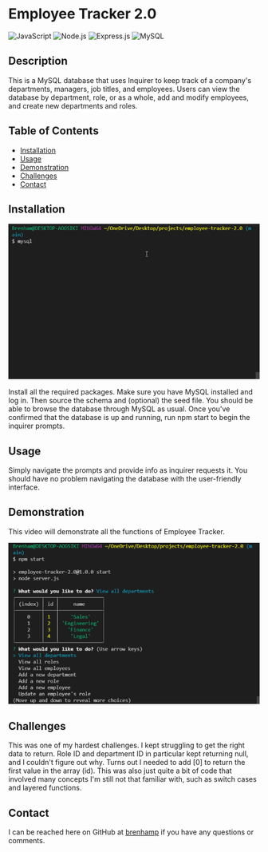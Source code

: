 # Employee Tracker 2.0

![JavaScript](https://img.shields.io/badge/JavaScript-323330?style=for-the-badge&logo=javascript&logoColor=F7DF1E)
![Node.js](https://img.shields.io/badge/Node.js-43853D?style=for-the-badge&logo=node.js&logoColor=white)
![Express.js](https://img.shields.io/badge/Express.js-404D59?style=for-the-badge)
![MySQL](https://img.shields.io/badge/MySQL-00000F?style=for-the-badge&logo=mysql&logoColor=white)

## Description

This is a MySQL database that uses Inquirer to keep track of a company's departments, managers, job titles, and employees. Users can view the database by department, role, or as a whole, add and modify employees, and create new departments and roles.

## Table of Contents

- [Installation](#installation)
- [Usage](#usage)
- [Demonstration](#demonstration)
- [Challenges](#challenges)
- [Contact](#contact)

## Installation

![setup video](./assets/employee-tracker-installation.gif)

Install all the required packages. Make sure you have MySQL installed and log in. Then source the schema and (optional) the seed file. You should be able to browse the database through MySQL as usual. Once you've confirmed that the database is up and running, run npm start to begin the inquirer prompts.

## Usage

Simply navigate the prompts and provide info as inquirer requests it. You should have no problem navigating the database with the user-friendly interface.

## Demonstration

This video will demonstrate all the functions of Employee Tracker.

![demo video](./assets/employee-tracker-demo.gif)
## Challenges

This was one of my hardest challenges. I kept struggling to get the right data to return. Role ID and department ID in particular kept returning null, and I couldn't figure out why. Turns out I needed to add [0] to return the first value in the array (id). This was also just quite a bit of code that involved many concepts I'm still not that familiar with, such as switch cases and layered functions.

## Contact

I can be reached here on GitHub at [brenhamp](https://github.com/brenhamp) if you have any questions or comments.
